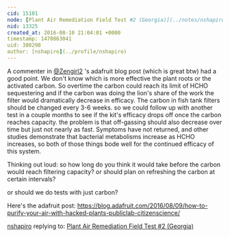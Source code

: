 ```yaml
---
cid: 15101
node: [Plant Air Remediation Field Test #2 (Georgia)](../notes/nshapiro/08-02-2016/plant-air-remediation-field-test-2-georgia)
nid: 13325
created_at: 2016-08-10 21:04:01 +0000
timestamp: 1470863041
uid: 380298
author: [nshapiro](../profile/nshapiro)
---
```


A commenter in [@Zengirl2](/profile/Zengirl2)  's adafruit blog post (which is great btw) had a good point. We don't know which is more effective the plant roots or the activated carbon. So overtime the carbon could reach its limit of HCHO sequestering and if the carbon was doing the lion's share of the work the filter would dramatically decrease in efficacy. The carbon in fish tank filters should be changed every 3-6 weeks. so we could follow up with another test in a couple months to see if the kit's efficacy drops off once the carbon reaches capacity. the problem is that off-gassing should also decrease over time but just not nearly as fast. Symptoms have not returned, and other studies demonstrate that bacterial metabolisms increase as HCHO increases, so both of those things bode well for the continued efficacy of this system.  

Thinking out loud: so how long do you think it would take before the carbon would reach filtering capacity? or should plan on refreshing the carbon at certain intervals?

or should we do tests with just carbon? 

Here's the adafruit post:
https://blog.adafruit.com/2016/08/09/how-to-purify-your-air-with-hacked-plants-publiclab-citizenscience/

[nshapiro](../profile/nshapiro) replying to: [Plant Air Remediation Field Test #2 (Georgia)](../notes/nshapiro/08-02-2016/plant-air-remediation-field-test-2-georgia)

